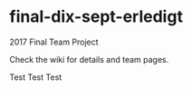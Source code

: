 # final-dix-sept-erledigt
2017 Final Team Project

Check the wiki for details and team pages.

Test Test Test
